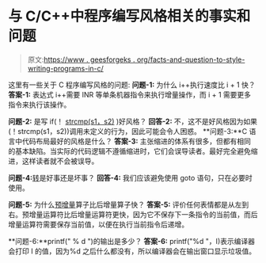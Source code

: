 # 与 C/C++中程序编写风格相关的事实和问题

> 原文:[https://www . geesforgeks . org/facts-and-question-to-style-writing-programs-in-c/](https://www.geeksforgeeks.org/facts-and-question-related-to-style-of-writing-programs-in-c-c/)

这里有一些关于 C 程序编写风格的问题:
 **问题-1:** 为什么 i++执行速度比 i + 1 快？
**答案-1:** 表达式 i++需要 INR 等单条机器指令来执行增量操作，而 i + 1 需要更多指令来执行该操作。

**问题-2:** 是写 if(！ [strcmp(s1，s2)](https://www.geeksforgeeks.org/strcmp-in-c-cpp/) )好风格？
**回答-2:** 不，这不是好风格因为如果(！strcmp(s1，s2))调用未定义的行为，因此可能会令人困惑。
 **问题-3:**C 语言中代码布局最好的风格是什么？
**答案-3:** 主张缩进的体系有很多，但都有相同的基本缺陷。当实际的代码逻辑不遵循缩进时，它们会误导读者。最好完全避免缩进，这样读者就不会被误导。

**问题-4:**[转](https://www.geeksforgeeks.org/goto-statement-in-c-cpp/)是好事还是坏事？
**回答-4:** 我们应该避免使用 goto 语句，只在必要时使用。

**问题-5:** 为什么[预增量](https://www.geeksforgeeks.org/g-fact-40/)算子比后增量算子快？
**答案-5:** 评价任何表情都是从左到右。预增量运算符比后增量运算符更快，因为它不保存下一条指令的当前值，而后增量运算符需要保存当前值，以便在执行当前指令后递增。

**问题-6:**printf(" % d ")的输出是多少？
**答案-6:** printf("%d "，I)表示编译器会打印 I 的值，因为%d 之后什么都没有，所以编译器会在输出窗口显示垃圾值。